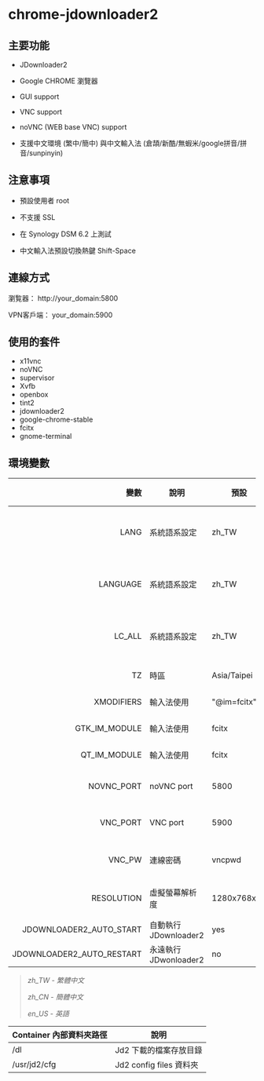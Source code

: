 # chrome-jdownloader2



## 主要功能

- JDownloader2

- Google CHROME 瀏覽器

- GUI support

- VNC support

- noVNC (WEB base VNC) support

- 支援中文環境 (繁中/簡中) 與中文輸入法 (倉頡/新酷/無蝦米/google拼音/拼音/sunpinyin)



## 注意事項

- 預設使用者 root

- 不支援 SSL

- 在 Synology DSM 6.2 上測試
- 中文輸入法預設切換熱鍵 Shift-Space



## 連線方式

瀏覧器：  http://your_domain:5800

VPN客戶端： your_domain:5900



## 使用的套件

- x11vnc
- noVNC
- supervisor
- Xvfb
- openbox
- tint2
- jdownloader2
- google-chrome-stable
- fcitx
- gnome-terminal



## 環境變數

|                      變數 | 說明                  | 預設        | 可設參數                                                     |
| ------------------------: | --------------------- | ----------- | ------------------------------------------------------------ |
|                      LANG | 系統語系設定          | zh_TW       | zh_TW \| zh_CN \| en_US                                      |
|                  LANGUAGE | 系統語系設定          | zh_TW       | zh_TW \| zh_CN \| en_US                                      |
|                    LC_ALL | 系統語系設定          | zh_TW       | zh_TW \| zh_CN \| en_US                                      |
|                        TZ | 時區                  | Asia/Taipei | [時區列表](http://manpages.ubuntu.com/manpages/bionic/man3/DateTime::TimeZone::Catalog.3pm.html) |
|                XMODIFIERS | 輸入法使用            | "@im=fcitx" | 請勿變更                                                     |
|             GTK_IM_MODULE | 輸入法使用            | fcitx       | 請勿變更                                                     |
|              QT_IM_MODULE | 輸入法使用            | fcitx       | 請勿變更                                                     |
|               NOVNC_PORT | noVNC port            | 5800        | 任意可用 port                                                |
|                  VNC_PORT | VNC port              | 5900        | 任意可用 port                                                |
|                    VNC_PW | 連線密碼              | vncpwd      | 空白表示不設密碼                                             |
|                RESOLUTION | 虛擬螢幕解析度        | 1280x768x16 | 任意可用解析度                                               |
|   JDOWNLOADER2_AUTO_START | 自動執行 JDownloader2 | yes         | yes \| no                                                    |
| JDOWNLOADER2_AUTO_RESTART | 永遠執行 JDwonloader2 | no          | yes \| no                                                    |

> *zh_TW - 繁體中文*
>
> *zh_CN - 簡體中文*
>
> *en_US - 英語*



| Container 內部資料夾路徑 | 說明                    |
| ------------------------ | ----------------------- |
| /dl                      | Jd2 下載的檔案存放目錄  |
| /usr/jd2/cfg             | Jd2 config files 資料夾 |





